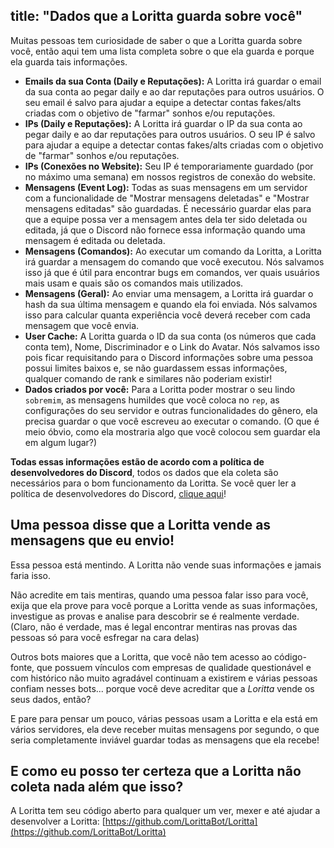title: "Dados que a Loritta guarda sobre você"
---
Muitas pessoas tem curiosidade de saber o que a Loritta guarda sobre você, então aqui tem uma lista completa sobre o que ela guarda e porque ela guarda tais informações.

* **Emails da sua Conta (Daily e Reputações):** A Loritta irá guardar o email da sua conta ao pegar daily e ao dar reputações para outros usuários. O seu email é salvo para ajudar a equipe a detectar contas fakes/alts criadas com o objetivo de "farmar" sonhos e/ou reputações.
* **IPs (Daily e Reputações):** A Loritta irá guardar o IP da sua conta ao pegar daily e ao dar reputações para outros usuários. O seu IP é salvo para ajudar a equipe a detectar contas fakes/alts criadas com o objetivo de "farmar" sonhos e/ou reputações.
* **IPs (Conexões no Website):** Seu IP é temporariamente guardado (por no máximo uma semana) em nossos registros de conexão do website.
* **Mensagens (Event Log):** Todas as suas mensagens em um servidor com a funcionalidade de "Mostrar mensagens deletadas" e "Mostrar mensagens editadas" são guardadas. É necessário guardar elas para que a equipe possa ver a mensagem antes dela ter sido deletada ou editada, já que o Discord não fornece essa informação quando uma mensagem é editada ou deletada.
* **Mensagens (Comandos):** Ao executar um comando da Loritta, a Loritta irá guardar a mensagem do comando que você executou. Nós salvamos isso já que é útil para encontrar bugs em comandos, ver quais usuários mais usam e quais são os comandos mais utilizados.
* **Mensagens (Geral):** Ao enviar uma mensagem, a Loritta irá guardar o hash da sua última mensagem e quando ela foi enviada. Nós salvamos isso para calcular quanta experiência você deverá receber com cada mensagem que você envia.
* **User Cache:** A Loritta guarda o ID da sua conta (os números que cada conta tem), Nome, Discriminador e o Link do Avatar. Nós salvamos isso pois ficar requisitando para o Discord informações sobre uma pessoa possui limites baixos e, se não guardassem essas informações, qualquer comando de rank e similares não poderiam existir!
* **Dados criados por você:** Para a Loritta poder mostrar o seu lindo `sobremim`, as mensagens humildes que você coloca no `rep`, as configurações do seu servidor e outras funcionalidades do gênero, ela precisa guardar o que você escreveu ao executar o comando. (O que é meio óbvio, como ela mostraria algo que você colocou sem guardar ela em algum lugar?) 

**Todas essas informações estão de acordo com a política de desenvolvedores do Discord**, todos os dados que ela coleta são necessários para o bom funcionamento da Loritta. Se você quer ler a política de desenvolvedores do Discord, [clique aqui](https://discord.com/developers/docs/policy)!

## Uma pessoa disse que a Loritta vende as mensagens que eu envio!
Essa pessoa está mentindo. A Loritta não vende suas informações e jamais faria isso.

Não acredite em tais mentiras, quando uma pessoa falar isso para você, exija que ela prove para você porque a Loritta vende as suas informações, investigue as provas e analise para descobrir se é realmente verdade. (Claro, não é verdade, mas é legal encontrar mentiras nas provas das pessoas só para você esfregar na cara delas)

Outros bots maiores que a Loritta, que você não tem acesso ao código-fonte, que possuem vínculos com empresas de qualidade questionável e com histórico não muito agradável continuam a existirem e várias pessoas confiam nesses bots... porque você deve acreditar que a *Loritta* vende os seus dados, então?

E pare para pensar um pouco, várias pessoas usam a Loritta e ela está em vários servidores, ela deve receber muitas mensagens por segundo, o que seria completamente inviável guardar todas as mensagens que ela recebe!

## E como eu posso ter certeza que a Loritta não coleta nada além que isso?
A Loritta tem seu código aberto para qualquer um ver, mexer e até ajudar a desenvolver a Loritta: [https://github.com/LorittaBot/Loritta](https://github.com/LorittaBot/Loritta)
